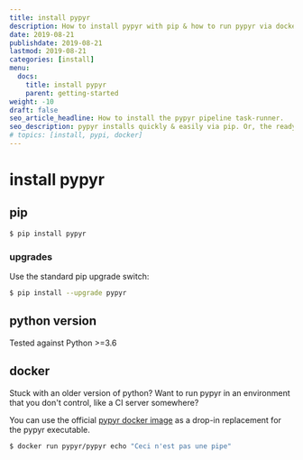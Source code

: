 ```yaml
---
title: install pypyr
description: How to install pypyr with pip & how to run pypyr via docker
date: 2019-08-21
publishdate: 2019-08-21
lastmod: 2019-08-21
categories: [install]
menu:
  docs:
    title: install pypyr
    parent: getting-started
weight: -10
draft: false
seo_article_headline: How to install the pypyr pipeline task-runner.
seo_description: pypyr installs quickly & easily via pip. Or, the ready-made docker container is a drop-in replacement for the cli.
# topics: [install, pypi, docker]
---
```

# install pypyr
## pip
```bash
$ pip install pypyr
```

### upgrades
Use the standard pip upgrade switch:

```bash
$ pip install --upgrade pypyr
```

## python version
Tested against Python >=3.6

## docker
Stuck with an older version of python? Want to run pypyr in an
environment that you don't control, like a CI server somewhere?

You can use the official [pypyr docker image](https://hub.docker.com/r/pypyr/pypyr/)
as a drop-in replacement for the pypyr executable.

```bash
$ docker run pypyr/pypyr echo "Ceci n'est pas une pipe"
```
